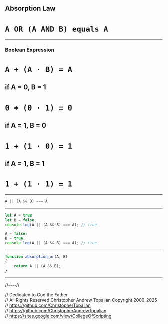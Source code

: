 ## Absorption Law
# **`A OR (A AND B) equals A`**

---

### Boolean Expression

# **`A + (A · B) = A`**

## if A = 0, B = 1

# **`0 + (0 · 1) = 0`**

## if A = 1, B = 0

# **`1 + (1 · 0) = 1`**

## if A = 1, B = 1

# **`1 + (1 · 1) = 1`**

---

```javascript
A || (A && B) === A
```

---

```javascript
let A = true;
let B = false;
console.log(A || (A && B) === A); // true

A = false;
B = true;
console.log(A || (A && B) === A); // true
```

---

```javascript
function absorption_or(A, B)
{
    return A || (A && B);
}
```

---

//----//

// Dedicated to God the Father  
// All Rights Reserved  Christopher Andrew Topalian Copyright 2000-2025  
// https://github.com/ChristopherTopalian  
// https://github.com/ChristopherAndrewTopalian  
// https://sites.google.com/view/CollegeOfScripting

